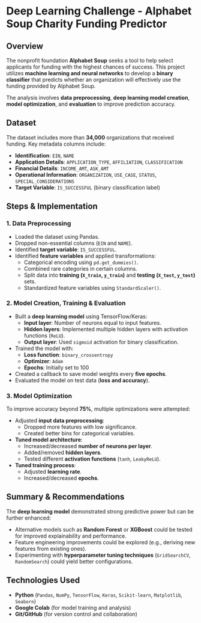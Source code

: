 # Deep Learning Challenge - Alphabet Soup Charity Funding Predictor

## Overview
The nonprofit foundation **Alphabet Soup** seeks a tool to help select applicants for funding with the highest chances of success. This project utilizes **machine learning and neural networks** to develop a **binary classifier** that predicts whether an organization will effectively use the funding provided by Alphabet Soup.

The analysis involves **data preprocessing**, **deep learning model creation**, **model optimization**, and **evaluation** to improve prediction accuracy.

## Dataset
The dataset includes more than **34,000** organizations that received funding. Key metadata columns include:

- **Identification**: `EIN`, `NAME`
- **Application Details**: `APPLICATION_TYPE`, `AFFILIATION`, `CLASSIFICATION`
- **Financial Details**: `INCOME_AMT`, `ASK_AMT`
- **Operational Information**: `ORGANIZATION`, `USE_CASE`, `STATUS`, `SPECIAL_CONSIDERATIONS`
- **Target Variable**: `IS_SUCCESSFUL` (binary classification label)


## Steps & Implementation

### 1. Data Preprocessing
- Loaded the dataset using Pandas.
- Dropped non-essential columns (`EIN` and `NAME`).
- Identified **target variable**: `IS_SUCCESSFUL`.
- Identified **feature variables** and applied transformations:
  - Categorical encoding using `pd.get_dummies()`.
  - Combined rare categories in certain columns.
  - Split data into **training (`X_train`, `y_train`)** and **testing (`X_test`, `y_test`)** sets.
  - Standardized feature variables using `StandardScaler()`.

### 2. Model Creation, Training & Evaluation
- Built a **deep learning model** using TensorFlow/Keras:
  - **Input layer**: Number of neurons equal to input features.
  - **Hidden layers**: Implemented multiple hidden layers with activation functions (`ReLU`).
  - **Output layer**: Used `sigmoid` activation for binary classification.
- Trained the model with:
  - **Loss function**: `binary_crossentropy`
  - **Optimizer**: `Adam`
  - **Epochs**: Initially set to 100
- Created a callback to save model weights every **five epochs**.
- Evaluated the model on test data (**loss and accuracy**).

### 3. Model Optimization
To improve accuracy beyond **75%**, multiple optimizations were attempted:
- Adjusted **input data preprocessing**:
  - Dropped more features with low significance.
  - Created better bins for categorical variables.
- **Tuned model architecture**:
  - Increased/decreased **number of neurons per layer**.
  - Added/removed **hidden layers**.
  - Tested different **activation functions** (`tanh`, `LeakyReLU`).
- **Tuned training process**:
  - Adjusted **learning rate**.
  - Increased/decreased **epochs**.


## Summary & Recommendations
The **deep learning model** demonstrated strong predictive power but can be further enhanced:
- Alternative models such as **Random Forest** or **XGBoost** could be tested for improved explainability and performance.
- Feature engineering improvements could be explored (e.g., deriving new features from existing ones).
- Experimenting with **hyperparameter tuning techniques** (`GridSearchCV`, `RandomSearch`) could yield better configurations.

## Technologies Used
- **Python** (`Pandas`, `NumPy`, `TensorFlow`, `Keras`, `Scikit-learn`, `Matplotlib`, `Seaborn`)
- **Google Colab** (for model training and analysis)
- **Git/GitHub** (for version control and collaboration)

